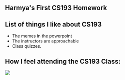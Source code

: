 ## Harmya's First CS193 Homework

## List of things I like about CS193
* The memes in the powerpoint
* The instructors are approachable 
* Class quizzes.


## How I feel attending the CS193 Class:
![](https://media.giphy.com/media/RbDKaczqWovIugyJmW/giphy.gif)
